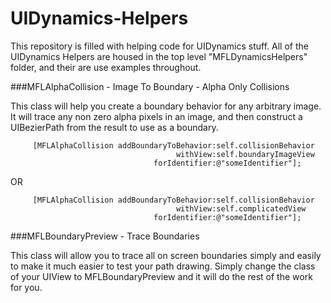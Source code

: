 UIDynamics-Helpers
==================

This repository is filled with helping code for UIDynamics stuff. All of the UIDynamics Helpers are housed in the top level "MFLDynamicsHelpers" folder, and their are use examples throughout.


###MFLAlphaCollision - Image To Boundary - Alpha Only Collisions

This class will help you create a boundary behavior for any arbitrary image. It will trace any non zero alpha pixels in an image, and then construct a UIBezierPath from the result to use as a boundary.

         [MFLAlphaCollision addBoundaryToBehavior:self.collisionBehavior
                                         withView:self.boundaryImageView
                                    forIdentifier:@"someIdentifier"];
                               
OR

         [MFLAlphaCollision addBoundaryToBehavior:self.collisionBehavior
                                         withView:self.complicatedView
                                    forIdentifier:@"someIdentifier"];

###MFLBoundaryPreview - Trace Boundaries

This class will allow you to trace all on screen boundaries simply and easily to make it much easier to test your path drawing. Simply change the class of your UIView to MFLBoundaryPreview and it will do the rest of the work for you.

